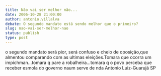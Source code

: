 ```yaml
---
title: Não vai ser melhor não...
date: 2006-10-28 21:00:00
author: antonio.villalva
debate: O segundo mandato está sendo melhor que o primeiro?
slug: nao-vai-ser-melhor-nao
status: publish 
type: post
---
```


o segundo mandato será pior, será confuso e cheio de oposição,que almentou comparando com as ultimas eleições.Tomara que ocorra um impichman...tomara q pare a robalheira...tomara q o povo perceba que receber esmola do governo naum serve de nda
Antonio Luiz-Guarujá SP
